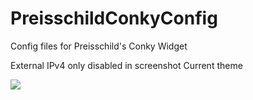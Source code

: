 # PreisschildConkyConfig
Config files for Preisschild's Conky Widget


External IPv4 only disabled in screenshot 
Current theme

<img src="http://i.imgur.com/xbm3REj.png" />

